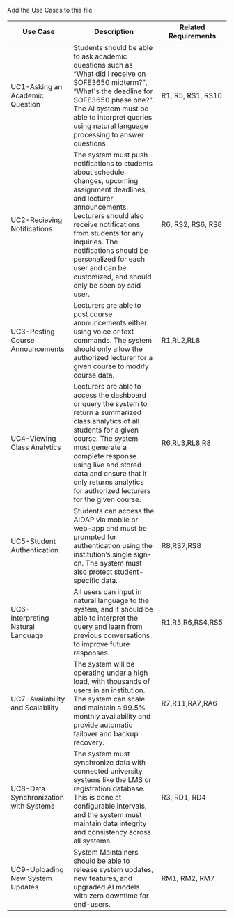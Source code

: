 Add the Use Cases to this file


| Use Case | Description | Related Requirements |
|---|---|---|
| UC1-Asking an Academic Question | Students should be able to ask academic questions such as “What did I receive on SOFE3650 midterm?”, “What's the deadline for SOFE3650 phase one?”. The AI system must be able to interpret queries using natural language processing to answer questions | R1, R5, RS1, RS10 |
| UC2-Recieving Notifications | The system must push notifications to students about schedule changes, upcoming assignment deadlines, and lecturer announcements. Lecturers should also receive notifications from students for any inquiries. The notifications should be personalized for each user and can be customized, and should only be seen by said user. | R6, RS2, RS6, RS8 |
| UC3-Posting Course Announcements | Lecturers are able to post course announcements either using voice or text commands. The system should only allow the authorized lecturer for a given course to modify course data. | R1,RL2,RL8 |
| UC4-Viewing Class Analytics | Lecturers are able to access the dashboard or query the system to return a summarized class analytics of all students for a given course. The system must generate a complete response using live and stored data and ensure that it only returns analytics for authorized lecturers for the given course. | R6,RL3,RL8,R8 |
| UC5-Student Authentication | Students can access the AIDAP via mobile or web-app and must be prompted for authentication using the institution’s single sign-on. The system must also protect student-specific data. | R8,RS7,RS8 |
| UC6-Interpreting Natural Language | All users can input in natural language to the system, and it should be able to interpret the query and learn from previous conversations to improve future responses. | R1,R5,R6,RS4,RS5 |
| UC7-Availability and Scalability | The system will be operating under a high load, with thousands of users in an institution. The system can scale and maintain a 99.5% monthly availability and provide automatic failover and backup recovery. | R7,R11,RA7,RA6 |
| UC8-Data Synchronization with Systems | The system must synchronize data with connected university systems like the LMS or registration database. This is done at configurable intervals, and the system must maintain data integrity and consistency across all systems. | R3, RD1, RD4 |
| UC9-Uploading New System Updates | System Maintainers should be able to release system updates, new features, and upgraded AI models with zero downtime for end-users. | RM1, RM2, RM7 |
